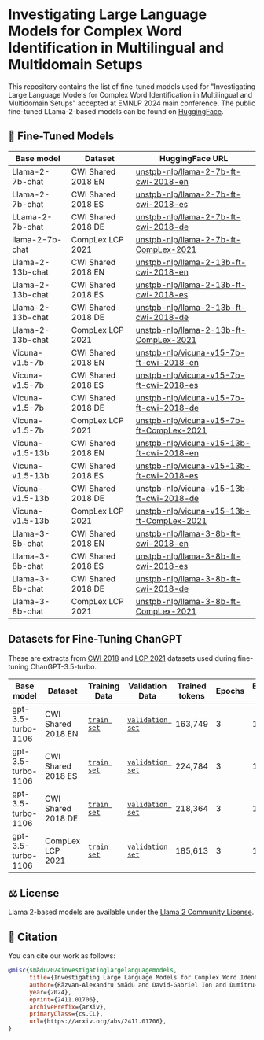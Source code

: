 # Investigating Large Language Models for Complex Word Identification in Multilingual and Multidomain Setups

This repository contains the list of fine-tuned models used for "Investigating Large Language Models for Complex Word Identification in Multilingual and Multidomain Setups" accepted at EMNLP 2024 main conference. The public fine-tuned LLama-2-based models can be found on [HuggingFace](https://huggingface.co/collections/unstpb-nlp/llms-for-complex-word-identification-6723dbc8ccb533a2eddd890a).

## 🚀 Fine-Tuned Models

| Base model | Dataset | HuggingFace URL |
|------------|---------|-----------------|
| Llama-2-7b-chat | CWI Shared 2018 EN | [unstpb-nlp/llama-2-7b-ft-cwi-2018-en](https://huggingface.co/unstpb-nlp/llama-2-7b-ft-cwi-2018-en)  |
| Llama-2-7b-chat | CWI Shared 2018 ES | [unstpb-nlp/llama-2-7b-ft-cwi-2018-es](https://huggingface.co/unstpb-nlp/llama-2-7b-ft-cwi-2018-es)  |
| LLama-2-7b-chat | CWI Shared 2018 DE | [unstpb-nlp/llama-2-7b-ft-cwi-2018-de](https://huggingface.co/unstpb-nlp/llama-2-7b-ft-cwi-2018-de)  |
| llama-2-7b-chat | CompLex LCP 2021   | [unstpb-nlp/llama-2-7b-ft-CompLex-2021](https://huggingface.co/unstpb-nlp/llama-2-7b-ft-CompLex-2021)  |
| Llama-2-13b-chat | CWI Shared 2018 EN | [unstpb-nlp/llama-2-13b-ft-cwi-2018-en](https://huggingface.co/unstpb-nlp/llama-2-13b-ft-cwi-2018-en)  |
| Llama-2-13b-chat | CWI Shared 2018 ES | [unstpb-nlp/llama-2-13b-ft-cwi-2018-es](https://huggingface.co/unstpb-nlp/llama-2-13b-ft-cwi-2018-es)  |
| Llama-2-13b-chat | CWI Shared 2018 DE | [unstpb-nlp/llama-2-13b-ft-cwi-2018-de](https://huggingface.co/unstpb-nlp/llama-2-13b-ft-cwi-2018-de)  |
| Llama-2-13b-chat | CompLex LCP 2021   | [unstpb-nlp/llama-2-13b-ft-CompLex-2021](https://huggingface.co/unstpb-nlp/llama-2-13b-ft-CompLex-2021)  |
| Vicuna-v1.5-7b | CWI Shared 2018 EN | [unstpb-nlp/vicuna-v15-7b-ft-cwi-2018-en](https://huggingface.co/unstpb-nlp/vicuna-v15-7b-ft-cwi-2018-en)  |
| Vicuna-v1.5-7b | CWI Shared 2018 ES | [unstpb-nlp/vicuna-v15-7b-ft-cwi-2018-es](https://huggingface.co/unstpb-nlp/vicuna-v15-7b-ft-cwi-2018-es)  |
| Vicuna-v1.5-7b | CWI Shared 2018 DE | [unstpb-nlp/vicuna-v15-7b-ft-cwi-2018-de](https://huggingface.co/unstpb-nlp/vicuna-v15-7b-ft-cwi-2018-de)  |
| Vicuna-v1.5-7b | CompLex LCP 2021   | [unstpb-nlp/vicuna-v15-7b-ft-CompLex-2021](https://huggingface.co/unstpb-nlp/vicuna-v15-7b-ft-CompLex-2021)  |
| Vicuna-v1.5-13b | CWI Shared 2018 EN | [unstpb-nlp/vicuna-v15-13b-ft-cwi-2018-en](https://huggingface.co/unstpb-nlp/vicuna-v15-13b-ft-cwi-2018-en)  |
| Vicuna-v1.5-13b | CWI Shared 2018 ES | [unstpb-nlp/vicuna-v15-13b-ft-cwi-2018-es](https://huggingface.co/unstpb-nlp/vicuna-v15-13b-ft-cwi-2018-es)  |
| Vicuna-v1.5-13b | CWI Shared 2018 DE | [unstpb-nlp/vicuna-v15-13b-ft-cwi-2018-de](https://huggingface.co/unstpb-nlp/vicuna-v15-13b-ft-cwi-2018-de)  |
| Vicuna-v1.5-13b | CompLex LCP 2021   | [unstpb-nlp/vicuna-v15-13b-ft-CompLex-2021](https://huggingface.co/unstpb-nlp/vicuna-v15-13b-ft-CompLex-2021)  |
| Llama-3-8b-chat | CWI Shared 2018 EN | [unstpb-nlp/llama-3-8b-ft-cwi-2018-en](https://huggingface.co/unstpb-nlp/llama-3-8b-ft-cwi-2018-en)  |
| Llama-3-8b-chat | CWI Shared 2018 ES | [unstpb-nlp/llama-3-8b-ft-cwi-2018-es](https://huggingface.co/unstpb-nlp/llama-3-8b-ft-cwi-2018-es)  |
| Llama-3-8b-chat | CWI Shared 2018 DE | [unstpb-nlp/llama-3-8b-ft-cwi-2018-de](https://huggingface.co/unstpb-nlp/llama-3-8b-ft-cwi-2018-de)  |
| Llama-3-8b-chat | CompLex LCP 2021   | [unstpb-nlp/llama-3-8b-ft-CompLex-2021](https://huggingface.co/unstpb-nlp/llama-3-8b-ft-CompLex-2021)  |

## Datasets for Fine-Tuning ChanGPT 

These are extracts from [CWI 2018](https://sites.google.com/view/cwisharedtask2018/home) and [LCP 2021](https://sites.google.com/view/lcpsharedtask2021/home) datasets used during fine-tuning ChanGPT-3.5-turbo.

| Base model | Dataset | Training Data | Validation Data | Trained tokens | Epochs | Batch size | LR multiplier |
|------------|---------|---------------|-----------------|----------------|--------|------------|---------------|
| gpt-3.5-turbo-1106 | CWI Shared 2018 EN | [`train set`](./chatgpt_data/cwi_en_trainset_small_balanced_260.jsonl) | [`validation set`](./chatgpt_data/cwi_en_testset_90_balanced.jsonl) | 163,749 | 3 | 1 | 2 |
| gpt-3.5-turbo-1106 | CWI Shared 2018 ES | [`train set`](./chatgpt_data/cwi_es_trainset_250_balanced.jsonl) | [`validation set`](./chatgpt_data/cwi_es_testset_250_balanced.jsonl) | 224,784 | 3 | 1 | 2 |
| gpt-3.5-turbo-1106 | CWI Shared 2018 DE | [`train set`](./chatgpt_data/cwi_de_trainset_250_balanced.jsonl) | [`validation set`](./chatgpt_data/cwi_de_testset_200_balanced.jsonl) | 218,364 | 3 | 1 | 2 |
| gpt-3.5-turbo-1106 | CompLex LCP 2021   | [`train set`](./chatgpt_data/lcp_trainset_250_balanced.jsonl) | [`validation set`](./chatgpt_data/lcp_testset_200_balanced.jsonl) | 185,613 | 3 | 1 | 2 |

## ⚖️ License

Llama 2-based models are available under the [Llama 2 Community License](https://ai.meta.com/llama/license/).

## 📖 Citation

You can cite our work as follows:

```bib
@misc{smădu2024investigatinglargelanguagemodels,
      title={Investigating Large Language Models for Complex Word Identification in Multilingual and Multidomain Setups}, 
      author={Răzvan-Alexandru Smădu and David-Gabriel Ion and Dumitru-Clementin Cercel and Florin Pop and Mihaela-Claudia Cercel},
      year={2024},
      eprint={2411.01706},
      archivePrefix={arXiv},
      primaryClass={cs.CL},
      url={https://arxiv.org/abs/2411.01706}, 
}
```
